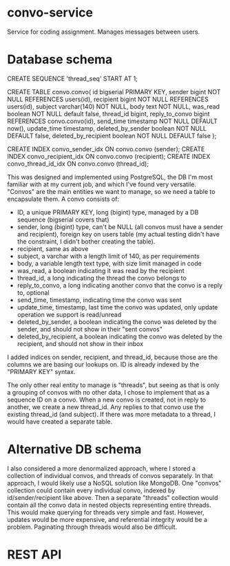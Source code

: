 # convo-service
Service for coding assignment. Manages messages between users.

# Database schema

CREATE SEQUENCE 'thread_seq' START AT 1;

CREATE TABLE convo.convo(
  id bigserial PRIMARY KEY,
  sender bigint NOT NULL REFERENCES users(id),
  recipient bigint NOT NULL REFERENCES users(id),
  subject varchar(140) NOT NULL,
  body text NOT NULL,
  was_read boolean NOT NULL default false,
  thread_id bigint,
  reply_to_convo bigint REFERENCES convo.convo(id),
  send_time timestamp NOT NULL DEFAULT now(),
  update_time timestamp,
  deleted_by_sender boolean NOT NULL DEFAULT false,
  deleted_by_recipient boolean NOT NULL DEFAULT false
);

CREATE INDEX convo_sender_idx ON convo.convo (sender);
CREATE INDEX convo_recipient_idx ON convo.convo (recipient);
CREATE INDEX convo_thread_id_idx ON convo.convo (thread_id);

This was designed and implemented using PostgreSQL, the DB I'm most familiar with at my current job, and which I've found very versatile. "Convos" are the main entities we want to manage, so we need a table to encapsulate them. A convo consists of:
* ID, a unique PRIMARY KEY, long (bigint) type, managed by a DB sequence (bigserial covers that)
* sender, long (bigint) type, can't be NULL (all convos must have a sender and recipient), foreign key on users table (my actual testing didn't have the constraint, I didn't bother creating the table).
* recipient, same as above
* subject, a varchar with a length limit of 140, as per requirements
* body, a variable length text type, with size limit managed in code
* was_read, a boolean indicating it was read by the recipient
* thread_id, a long indicating the thread the convo belongs to
* reply_to_convo, a long indicating another convo that the convo is a reply to, optional
* send_time, timestamp, indicating time the convo was sent
* update_time, timestamp, last time the convo was updated, only update operation we support is read/unread
* deleted_by_sender, a boolean indicating the convo was deleted by the sender, and should not show in their "sent convos"
* deleted_by_recipient, a boolean indicating the convo was deleted by the recipient, and should not show in their inbox

I added indices on sender, recipient, and thread_id, because those are the columns we are basing our lookups on. ID is already indexed by the "PRIMARY KEY" syntax.

The only other real entity to manage is "threads", but seeing as that is only a grouping of convos with no other data, I chose to implement that as a sequence ID on a convo. When a new convo is created, not in reply to another, we create a new thread_id. Any replies to that convo use the existing thread_id (and subject). If there was more metadata to a thread, I would have created a separate table.

# Alternative DB schema

I also considered a more denormalized approach, where I stored a collection of individual convos, and threads of convos separately. In that approach, I would likely use a NoSQL solution like MongoDB. One "convos" collection could contain every individual convo, indexed by id/sender/recipient like above. Then a separate "threads" collection would contain all the convo data in nested objects representing entire threads. This would make querying for threads very simple and fast. However, updates would be more expensive, and referential integrity would be a problem. Paginating through threads would also be difficult.

# REST API
